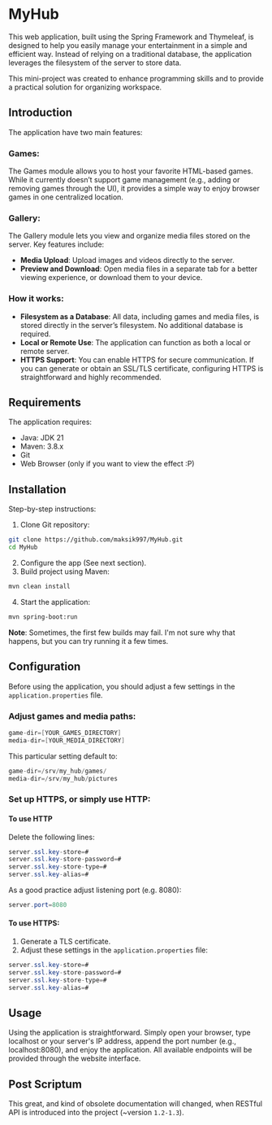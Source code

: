 # MyHub
This web application, built using the Spring Framework and Thymeleaf,
is designed to help you easily manage your entertainment in a simple and efficient way.
Instead of relying on a traditional database, the application leverages the filesystem of the server to store data.

This mini-project was created to enhance programming skills and to provide a practical solution for organizing workspace.

## Introduction
The application have two main features:
### Games:
The Games module allows you to host your favorite HTML-based games.
While it currently doesn’t support game management (e.g., adding or removing games through the UI),
it provides a simple way to enjoy browser games in one centralized location.
### Gallery:
The Gallery module lets you view and organize media files stored on the server. Key features include:
- **Media Upload**: Upload images and videos directly to the server.
- **Preview and Download**: Open media files in a separate tab for a better viewing experience, or download them to your device.

### How it works:
- **Filesystem as a Database**: All data, including games and media files, is stored directly in the server’s filesystem. No additional database is required.
- **Local or Remote Use**: The application can function as both a local or remote server.
- **HTTPS Support**: You can enable HTTPS for secure communication. If you can generate or obtain an SSL/TLS certificate, configuring HTTPS is straightforward and highly recommended.

## Requirements
The application requires:
- Java: JDK 21
- Maven: 3.8.x
- Git
- Web Browser (only if you want to view the effect :P)

## Installation
Step-by-step instructions:
1. Clone Git repository:
```bash
git clone https://github.com/maksik997/MyHub.git
cd MyHub
```
2. Configure the app (See next section).
3. Build project using Maven:
```bash
mvn clean install
```
4. Start the application:
```bash
mvn spring-boot:run
```

**Note**: Sometimes, the first few builds may fail. I'm not sure why that happens, but you can try running it a few times.

## Configuration
Before using the application, you should adjust a few settings in the `application.properties` file.

### Adjust games and media paths:
```java
game-dir=[YOUR_GAMES_DIRECTORY]
media-dir=[YOUR_MEDIA_DIRECTORY]
```
This particular setting default to:
```java
game-dir=/srv/my_hub/games/
media-dir=/srv/my_hub/pictures
```

### Set up HTTPS, or simply use HTTP:
#### To use HTTP 
Delete the following lines:
```java
server.ssl.key-store=#
server.ssl.key-store-password=#
server.ssl.key-store-type=#
server.ssl.key-alias=#
```
As a good practice adjust listening port (e.g. 8080):
```java
server.port=8080
```
#### To use HTTPS:
1. Generate a TLS certificate.
2. Adjust these settings in the `application.properties` file:
```java
server.ssl.key-store=#
server.ssl.key-store-password=#
server.ssl.key-store-type=#
server.ssl.key-alias=#
```

## Usage
Using the application is straightforward. 
Simply open your browser, type localhost or your server's IP address, append the port number (e.g., localhost:8080), 
and enjoy the application. 
All available endpoints will be provided through the website interface.

## Post Scriptum

This great, and kind of obsolete documentation will changed, 
when RESTful API is introduced into the project (~version `1.2-1.3`).